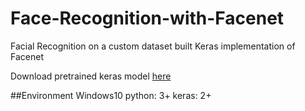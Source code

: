 # Face-Recognition-with-Facenet
Facial Recognition on a custom dataset built Keras implementation of Facenet

Download pretrained keras model [here](https://drive.google.com/drive/folders/1pwQ3H4aJ8a6yyJHZkTwtjcL4wYWQb7bn)

##Environment
Windows10
python: 3+
keras: 2+
